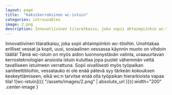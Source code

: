 ```yaml
---
layout: page
title:  "Kaksikerroksinen wc-istuin"
categories: introuvables
image: 2.png
description: Innovatiivinen tilaratkaisu, joka sopii ahtaimpiinkin wc-tiloihin. Unohtakaa erilliset vessat ja kopit, uusi, sosiaalinen vessassa käynnin muoto on vihdoin täällä! Tämä wc-istuin on myös aidon luonnonystävän valinta, uraauurtavan kerrosteknologian ansiosta istuin kuluttaa jopa puolet vähemmän vettä tavalliseen istuimeen verrattuna. Sopii oivallisesti myös työpaikan saniteettitiloihin, vessatauko ei ole enää pätevä syy tärkeän kokouksen keskeyttämiseen, eikä wc:n tarvitse enää olla työpaikan hierarkioista vapaa tila!
---
```

Innovatiivinen tilaratkaisu, joka sopii ahtaimpiinkin wc-tiloihin. Unohtakaa erilliset vessat ja kopit, uusi, sosiaalinen vessassa käynnin muoto on vihdoin täällä! Tämä wc-istuin on myös aidon luonnonystävän valinta, uraauurtavan kerrosteknologian ansiosta istuin kuluttaa jopa puolet vähemmän vettä tavalliseen istuimeen verrattuna. Sopii oivallisesti myös työpaikan saniteettitiloihin, vessatauko ei ole enää pätevä syy tärkeän kokouksen keskeyttämiseen, eikä wc:n tarvitse enää olla työpaikan hierarkioista vapaa tila!
![wc-istuin]({{ "/assets/images/2.png" | absolute_url }}){:width="200" .center-image }

